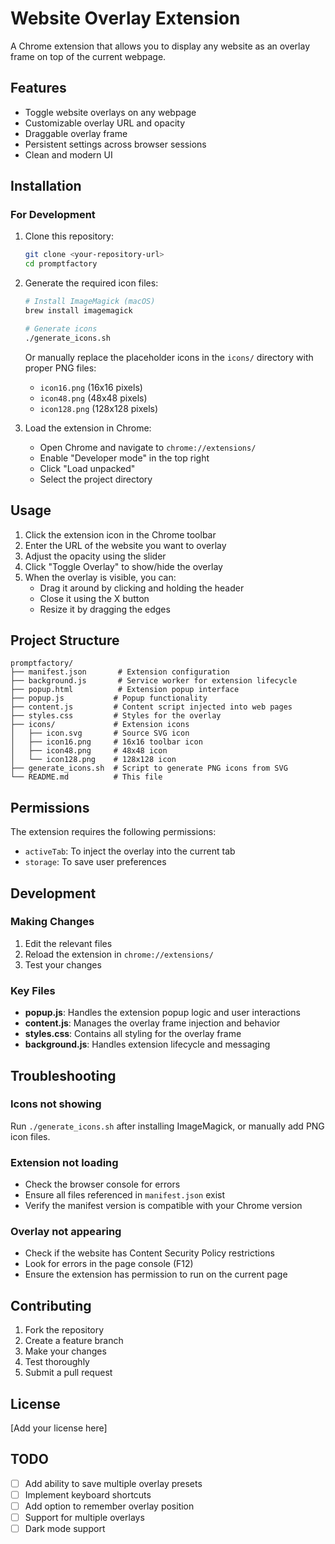 # Website Overlay Extension

A Chrome extension that allows you to display any website as an overlay frame on top of the current webpage.

## Features

- Toggle website overlays on any webpage
- Customizable overlay URL and opacity
- Draggable overlay frame
- Persistent settings across browser sessions
- Clean and modern UI

## Installation

### For Development

1. Clone this repository:
   ```bash
   git clone <your-repository-url>
   cd promptfactory
   ```

2. Generate the required icon files:
   ```bash
   # Install ImageMagick (macOS)
   brew install imagemagick
   
   # Generate icons
   ./generate_icons.sh
   ```
   
   Or manually replace the placeholder icons in the `icons/` directory with proper PNG files:
   - `icon16.png` (16x16 pixels)
   - `icon48.png` (48x48 pixels)
   - `icon128.png` (128x128 pixels)

3. Load the extension in Chrome:
   - Open Chrome and navigate to `chrome://extensions/`
   - Enable "Developer mode" in the top right
   - Click "Load unpacked"
   - Select the project directory

## Usage

1. Click the extension icon in the Chrome toolbar
2. Enter the URL of the website you want to overlay
3. Adjust the opacity using the slider
4. Click "Toggle Overlay" to show/hide the overlay
5. When the overlay is visible, you can:
   - Drag it around by clicking and holding the header
   - Close it using the X button
   - Resize it by dragging the edges

## Project Structure

```
promptfactory/
├── manifest.json       # Extension configuration
├── background.js       # Service worker for extension lifecycle
├── popup.html          # Extension popup interface
├── popup.js           # Popup functionality
├── content.js         # Content script injected into web pages
├── styles.css         # Styles for the overlay
├── icons/             # Extension icons
│   ├── icon.svg       # Source SVG icon
│   ├── icon16.png     # 16x16 toolbar icon
│   ├── icon48.png     # 48x48 icon
│   └── icon128.png    # 128x128 icon
├── generate_icons.sh  # Script to generate PNG icons from SVG
└── README.md          # This file
```

## Permissions

The extension requires the following permissions:
- `activeTab`: To inject the overlay into the current tab
- `storage`: To save user preferences

## Development

### Making Changes

1. Edit the relevant files
2. Reload the extension in `chrome://extensions/`
3. Test your changes

### Key Files

- **popup.js**: Handles the extension popup logic and user interactions
- **content.js**: Manages the overlay frame injection and behavior
- **styles.css**: Contains all styling for the overlay frame
- **background.js**: Handles extension lifecycle and messaging

## Troubleshooting

### Icons not showing
Run `./generate_icons.sh` after installing ImageMagick, or manually add PNG icon files.

### Extension not loading
- Check the browser console for errors
- Ensure all files referenced in `manifest.json` exist
- Verify the manifest version is compatible with your Chrome version

### Overlay not appearing
- Check if the website has Content Security Policy restrictions
- Look for errors in the page console (F12)
- Ensure the extension has permission to run on the current page

## Contributing

1. Fork the repository
2. Create a feature branch
3. Make your changes
4. Test thoroughly
5. Submit a pull request

## License

[Add your license here]

## TODO

- [ ] Add ability to save multiple overlay presets
- [ ] Implement keyboard shortcuts
- [ ] Add option to remember overlay position
- [ ] Support for multiple overlays
- [ ] Dark mode support 